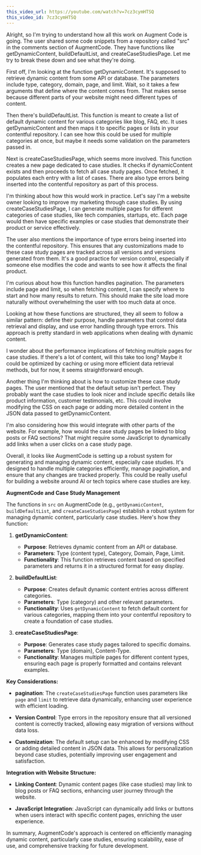 ```yaml
---
this_video_url: https://youtube.com/watch?v=7cz3cymHTSQ
this_video_id: 7cz3cymHTSQ
---
```

<think>
Alright, so I'm trying to understand how all this work on Augment Code is going. The user shared some code snippets from a repository called "src" in the comments section of AugmentCode. They have functions like getDynamicContent, buildDefaultList, and createCaseStudiesPage. Let me try to break these down and see what they're doing.

First off, I'm looking at the function getDynamicContent. It's supposed to retrieve dynamic content from some API or database. The parameters include type, category, domain, page, and limit. Wait, so it takes a few arguments that define where the content comes from. That makes sense because different parts of your website might need different types of content.

Then there's buildDefaultList. This function is meant to create a list of default dynamic content for various categories like blog, FAQ, etc. It uses getDynamicContent and then maps it to specific pages or lists in your contentful repository. I can see how this could be used for multiple categories at once, but maybe it needs some validation on the parameters passed in.

Next is createCaseStudiesPage, which seems more involved. This function creates a new page dedicated to case studies. It checks if dynamicContent exists and then proceeds to fetch all case study pages. Once fetched, it populates each entry with a list of cases. There are also type errors being inserted into the contentful repository as part of this process.

I'm thinking about how this would work in practice. Let's say I'm a website owner looking to improve my marketing through case studies. By using createCaseStudiesPage, I can generate multiple pages for different categories of case studies, like tech companies, startups, etc. Each page would then have specific examples or case studies that demonstrate their product or service effectively.

The user also mentions the importance of type errors being inserted into the contentful repository. This ensures that any customizations made to these case study pages are tracked across all versions and versions generated from them. It's a good practice for version control, especially if someone else modifies the code and wants to see how it affects the final product.

I'm curious about how this function handles pagination. The parameters include page and limit, so when fetching content, I can specify where to start and how many results to return. This should make the site load more naturally without overwhelming the user with too much data at once.

Looking at how these functions are structured, they all seem to follow a similar pattern: define their purpose, handle parameters that control data retrieval and display, and use error handling through type errors. This approach is pretty standard in web applications when dealing with dynamic content.

I wonder about the performance implications of fetching multiple pages for case studies. If there's a lot of content, will this take too long? Maybe it could be optimized by caching or using more efficient data retrieval methods, but for now, it seems straightforward enough.

Another thing I'm thinking about is how to customize these case study pages. The user mentioned that the default setup isn't perfect. They probably want the case studies to look nicer and include specific details like product information, customer testimonials, etc. This could involve modifying the CSS on each page or adding more detailed content in the JSON data passed to getDynamicContent.

I'm also considering how this would integrate with other parts of the website. For example, how would the case study pages be linked to blog posts or FAQ sections? That might require some JavaScript to dynamically add links when a user clicks on a case study page.

Overall, it looks like AugmentCode is setting up a robust system for generating and managing dynamic content, especially case studies. It's designed to handle multiple categories efficiently, manage pagination, and ensure that any changes are tracked properly. This could be really useful for building a website around AI or tech topics where case studies are key.
</think>

**AugmentCode and Case Study Management**

The functions in `src` on AugmentCode (e.g., `getDynamicContent`, `buildDefaultList`, and `createCaseStudiesPage`) establish a robust system for managing dynamic content, particularly case studies. Here's how they function:

1. **getDynamicContent**:
   - **Purpose**: Retrieves dynamic content from an API or database.
   - **Parameters**: Type (content type), Category, Domain, Page, Limit.
   - **Functionality**: This function retrieves content based on specified parameters and returns it in a structured format for easy display.

2. **buildDefaultList**:
   - **Purpose**: Creates default dynamic content entries across different categories.
   - **Parameters**: Type (category) and other relevant parameters.
   - **Functionality**: Uses `getDynamicContent` to fetch default content for various categories, mapping them into your contentful repository to create a foundation of case studies.

3. **createCaseStudiesPage**:
   - **Purpose**: Generates case study pages tailored to specific domains.
   - **Parameters**: Type (domain), Content-Type.
   - **Functionality**: Manages multiple pages for different content types, ensuring each page is properly formatted and contains relevant examples.

**Key Considerations:**

- **pagination**: The `createCaseStudiesPage` function uses parameters like `page` and `limit` to retrieve data dynamically, enhancing user experience with efficient loading.
  
- **Version Control**: Type errors in the repository ensure that all versioned content is correctly tracked, allowing easy migration of versions without data loss.

- **Customization**: The default setup can be enhanced by modifying CSS or adding detailed content in JSON data. This allows for personalization beyond case studies, potentially improving user engagement and satisfaction.

**Integration with Website Structure:**

- **Linking Content**: Dynamic content pages (like case studies) may link to blog posts or FAQ sections, enhancing user journey through the website.
  
- **JavaScript Integration**: JavaScript can dynamically add links or buttons when users interact with specific content pages, enriching the user experience.

In summary, AugmentCode's approach is centered on efficiently managing dynamic content, particularly case studies, ensuring scalability, ease of use, and comprehensive tracking for future development.

